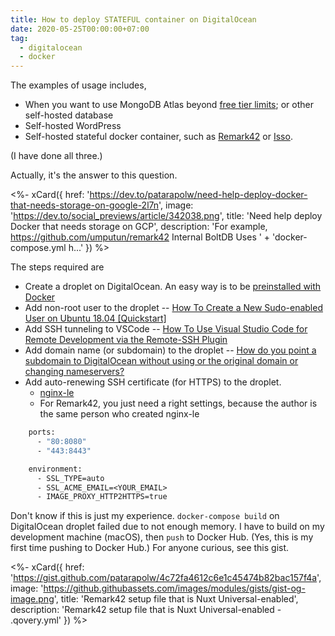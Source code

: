 ```yaml
---
title: How to deploy STATEFUL container on DigitalOcean
date: 2020-05-25T00:00:00+07:00
tag:
  - digitalocean
  - docker
---
```


The examples of usage includes,

- When you want to use MongoDB Atlas beyond [free tier limits](https://docs.atlas.mongodb.com/reference/atlas-limits/); or other self-hosted database
- Self-hosted WordPress
- Self-hosted stateful docker container, such as [Remark42](https://remark42.com/) or [Isso](https://posativ.org/isso/).

(I have done all three.)

Actually, it's the answer to this question.

<%- xCard({
  href: 'https://dev.to/patarapolw/need-help-deploy-docker-that-needs-storage-on-google-2l7n',
  image: 'https://dev.to/social_previews/article/342038.png',
  title: 'Need help deploy Docker that needs storage on GCP',
  description: 'For example,    https://github.com/umputun/remark42   Internal BoltDB Uses '
    + 'docker-compose.yml       h...'
}) %>

<!-- excerpt_separator -->

The steps required are

- Create a droplet on DigitalOcean. An easy way is to be [preinstalled with Docker](https://marketplace.digitalocean.com/apps/docker/)
- Add non-root user to the droplet -- [How To Create a New Sudo-enabled User on Ubuntu 18.04 [Quickstart]](https://www.digitalocean.com/community/tutorials/how-to-create-a-new-sudo-enabled-user-on-ubuntu-18-04-quickstart)
- Add SSH tunneling to VSCode -- [How To Use Visual Studio Code for Remote Development via the Remote-SSH Plugin](https://www.digitalocean.com/community/tutorials/how-to-use-visual-studio-code-for-remote-development-via-the-remote-ssh-plugin)
- Add domain name (or subdomain) to the droplet -- [How do you point a subdomain to DigitalOcean without using or the original domain or changing nameservers?](https://www.digitalocean.com/community/questions/how-do-you-point-a-subdomain-to-digitalocean-without-using-or-the-original-domain-or-changing-nameservers)
- Add auto-renewing SSH certificate (for HTTPS) to the droplet.
  - [nginx-le](https://github.com/nginx-le/nginx-le)
  - For Remark42, you just need a right settings, because the author is the same person who created nginx-le

```dockerfile
    ports:
      - "80:8080"
      - "443:8443"

    environment:
      - SSL_TYPE=auto
      - SSL_ACME_EMAIL=<YOUR_EMAIL>
      - IMAGE_PROXY_HTTP2HTTPS=true
```

Don't know if this is just my experience. `docker-compose build` on DigitalOcean droplet failed due to not enough memory. I have to build on my development machine (macOS), then `push` to Docker Hub. (Yes, this is my first time pushing to Docker Hub.) For anyone curious, see this gist.

<%- xCard({
  href: 'https://gist.github.com/patarapolw/4c72fa4612c6e1c45474b82bac157f4a',
  image: 'https://github.githubassets.com/images/modules/gists/gist-og-image.png',
  title: 'Remark42 setup file that is Nuxt Universal-enabled',
  description: 'Remark42 setup file that is Nuxt Universal-enabled - .qovery.yml'
}) %>

